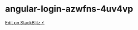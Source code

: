 # angular-login-azwfns-4uv4vp

[Edit on StackBlitz ⚡️](https://stackblitz.com/edit/angular-login-azwfns-4uv4vp)